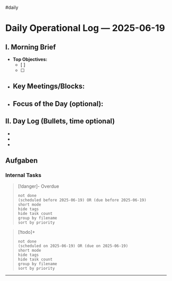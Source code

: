 #daily
# Daily Operational Log — 2025-06-19

## I. Morning Brief

- **Top Objectives:**
  - [ ]
  - [ ]
- **Key Meetings/Blocks:**
  -
- **Focus of the Day (optional):**
  -

## II. Day Log (Bullets, time optional)

-
-
-

## Aufgaben

### Internal Tasks

> [!danger]- Overdue
>```tasks
>not done
>(scheduled before 2025-06-19) OR (due before 2025-06-19)
>short mode
>hide tags
>hide task count
>group by filename
>sort by priority
>```

> [!todo]+
>```tasks
>not done
>(scheduled on 2025-06-19) OR (due on 2025-06-19)
>short mode
>hide tags
>hide task count
>group by filename
>sort by priority
>```

---
